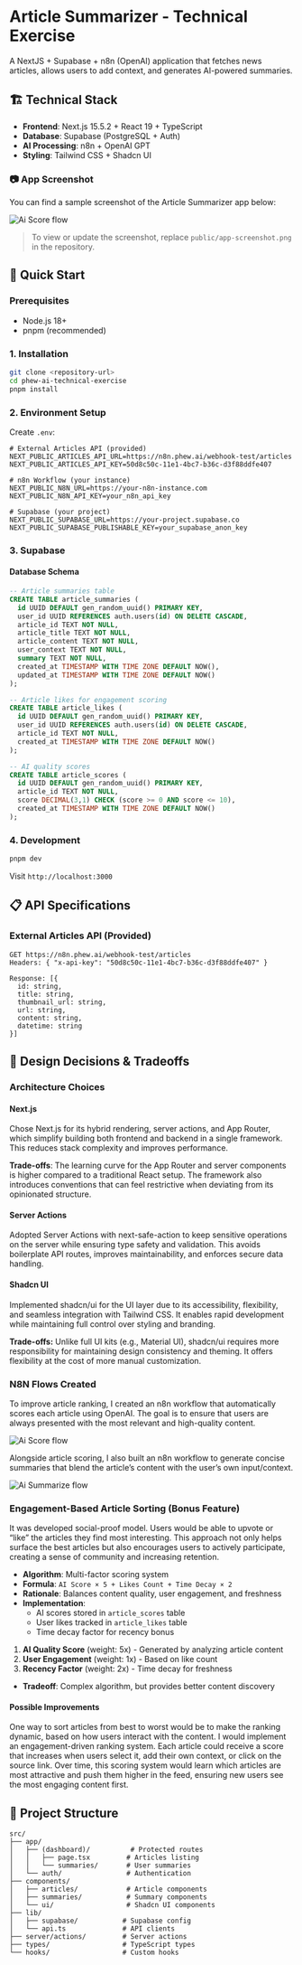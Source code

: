 # Article Summarizer - Technical Exercise

A NextJS + Supabase + n8n (OpenAI) application that fetches news articles, allows users to add context, and generates AI-powered summaries.

## 🏗️ Technical Stack

- **Frontend**: Next.js 15.5.2 + React 19 + TypeScript
- **Database**: Supabase (PostgreSQL + Auth)
- **AI Processing**: n8n + OpenAI GPT
- **Styling**: Tailwind CSS + Shadcn UI

### 📷 App Screenshot

You can find a sample screenshot of the Article Summarizer app below:

![Ai Score flow](public/app-screenshot.png)

> To view or update the screenshot, replace `public/app-screenshot.png` in the repository.

## 🚀 Quick Start

### Prerequisites

- Node.js 18+
- pnpm (recommended)

### 1. Installation

```bash
git clone <repository-url>
cd phew-ai-technical-exercise
pnpm install
```

### 2. Environment Setup

Create `.env`:

```env
# External Articles API (provided)
NEXT_PUBLIC_ARTICLES_API_URL=https://n8n.phew.ai/webhook-test/articles
NEXT_PUBLIC_ARTICLES_API_KEY=50d8c50c-11e1-4bc7-b36c-d3f88ddfe407

# n8n Workflow (your instance)
NEXT_PUBLIC_N8N_URL=https://your-n8n-instance.com
NEXT_PUBLIC_N8N_API_KEY=your_n8n_api_key

# Supabase (your project)
NEXT_PUBLIC_SUPABASE_URL=https://your-project.supabase.co
NEXT_PUBLIC_SUPABASE_PUBLISHABLE_KEY=your_supabase_anon_key
```

### 3. Supabase

#### Database Schema

```sql
-- Article summaries table
CREATE TABLE article_summaries (
  id UUID DEFAULT gen_random_uuid() PRIMARY KEY,
  user_id UUID REFERENCES auth.users(id) ON DELETE CASCADE,
  article_id TEXT NOT NULL,
  article_title TEXT NOT NULL,
  article_content TEXT NOT NULL,
  user_context TEXT NOT NULL,
  summary TEXT NOT NULL,
  created_at TIMESTAMP WITH TIME ZONE DEFAULT NOW(),
  updated_at TIMESTAMP WITH TIME ZONE DEFAULT NOW()
);

-- Article likes for engagement scoring
CREATE TABLE article_likes (
  id UUID DEFAULT gen_random_uuid() PRIMARY KEY,
  user_id UUID REFERENCES auth.users(id) ON DELETE CASCADE,
  article_id TEXT NOT NULL,
  created_at TIMESTAMP WITH TIME ZONE DEFAULT NOW()
);

-- AI quality scores
CREATE TABLE article_scores (
  id UUID DEFAULT gen_random_uuid() PRIMARY KEY,
  article_id TEXT NOT NULL,
  score DECIMAL(3,1) CHECK (score >= 0 AND score <= 10),
  created_at TIMESTAMP WITH TIME ZONE DEFAULT NOW()
);
```

### 4. Development

```bash
pnpm dev
```

Visit `http://localhost:3000`

## 📋 API Specifications

### External Articles API (Provided)

```
GET https://n8n.phew.ai/webhook-test/articles
Headers: { "x-api-key": "50d8c50c-11e1-4bc7-b36c-d3f88ddfe407" }

Response: [{
  id: string,
  title: string,
  thumbnail_url: string,
  url: string,
  content: string,
  datetime: string
}]
```

## 🎨 Design Decisions & Tradeoffs

### Architecture Choices

#### **Next.js**

Chose Next.js for its hybrid rendering, server actions, and App Router, which simplify building both frontend and backend in a single framework. This reduces stack complexity and improves performance.

**Trade-offs**: The learning curve for the App Router and server components is higher compared to a traditional React setup. The framework also introduces conventions that can feel restrictive when deviating from its opinionated structure.

#### **Server Actions**

Adopted Server Actions with next-safe-action to keep sensitive operations on the server while ensuring type safety and validation. This avoids boilerplate API routes, improves maintainability, and enforces secure data handling.

#### **Shadcn UI**

Implemented shadcn/ui for the UI layer due to its accessibility, flexibility, and seamless integration with Tailwind CSS. It enables rapid development while maintaining full control over styling and branding.

**Trade-offs:** Unlike full UI kits (e.g., Material UI), shadcn/ui requires more responsibility for maintaining design consistency and theming. It offers flexibility at the cost of more manual customization.

### **N8N Flows Created**

To improve article ranking, I created an n8n workflow that automatically scores each article using OpenAI. The goal is to ensure that users are always presented with the most relevant and high-quality content.

![Ai Score flow](public/n8n-ai-score.png)

Alongside article scoring, I also built an n8n workflow to generate concise summaries that blend the article’s content with the user’s own input/context.

![Ai Summarize flow](public/n8n-ai-summarize.png)

### **Engagement-Based Article Sorting (Bonus Feature)**

It was developed social-proof model. Users would be able to upvote or “like” the articles they find most interesting. This approach not only helps surface the best articles but also encourages users to actively participate, creating a sense of community and increasing retention.

- **Algorithm**: Multi-factor scoring system
- **Formula**: `AI Score × 5 + Likes Count + Time Decay × 2`
- **Rationale**: Balances content quality, user engagement, and freshness
- **Implementation**:
  - AI scores stored in `article_scores` table
  - User likes tracked in `article_likes` table
  - Time decay factor for recency bonus

1. **AI Quality Score** (weight: 5x) - Generated by analyzing article content
2. **User Engagement** (weight: 1x) - Based on like count
3. **Recency Factor** (weight: 2x) - Time decay for freshness

- **Tradeoff**: Complex algorithm, but provides better content discovery

#### **Possible Improvements**

One way to sort articles from best to worst would be to make the ranking dynamic, based on how users interact with the content. I would implement an engagement-driven ranking system. Each article could receive a score that increases when users select it, add their own context, or click on the source link. Over time, this scoring system would learn which articles are most attractive and push them higher in the feed, ensuring new users see the most engaging content first.

## 📁 Project Structure

```
src/
├── app/
│   ├── (dashboard)/          # Protected routes
│   │   ├── page.tsx         # Articles listing
│   │   └── summaries/       # User summaries
│   └── auth/                # Authentication
├── components/
│   ├── articles/            # Article components
│   ├── summaries/           # Summary components
│   └── ui/                  # Shadcn UI components
├── lib/
│   ├── supabase/           # Supabase config
│   └── api.ts              # API clients
├── server/actions/         # Server actions
├── types/                  # TypeScript types
└── hooks/                  # Custom hooks
```
